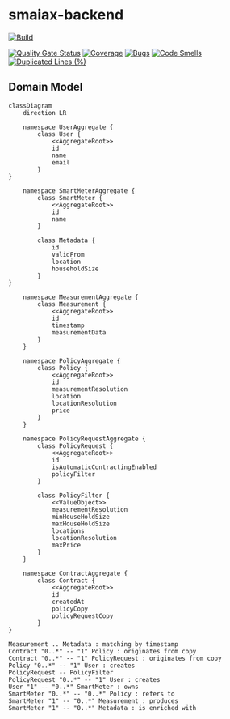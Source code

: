 # smaiax-backend

[![Build](https://github.com/SM-MAMI/smaiax-backend/actions/workflows/ci.yml/badge.svg)](https://github.com/SM-MAMI/smaiax-backend/actions/workflows/ci.yml)

[![Quality Gate Status](https://sonarcloud.io/api/project_badges/measure?project=SM-MAMI_SMAIAXBackend&metric=alert_status)](https://sonarcloud.io/summary/new_code?id=SM-MAMI_SMAIAXBackend)
[![Coverage](https://sonarcloud.io/api/project_badges/measure?project=SM-MAMI_SMAIAXBackend&metric=coverage)](https://sonarcloud.io/summary/new_code?id=SM-MAMI_SMAIAXBackend)
[![Bugs](https://sonarcloud.io/api/project_badges/measure?project=SM-MAMI_SMAIAXBackend&metric=bugs)](https://sonarcloud.io/summary/new_code?id=SM-MAMI_SMAIAXBackend)
[![Code Smells](https://sonarcloud.io/api/project_badges/measure?project=SM-MAMI_SMAIAXBackend&metric=code_smells)](https://sonarcloud.io/summary/new_code?id=SM-MAMI_SMAIAXBackend)
[![Duplicated Lines (%)](https://sonarcloud.io/api/project_badges/measure?project=SM-MAMI_SMAIAXBackend&metric=duplicated_lines_density)](https://sonarcloud.io/summary/new_code?id=SM-MAMI_SMAIAXBackend)

## Domain Model
```mermaid
classDiagram
    direction LR

    namespace UserAggregate {
        class User {
            <<AggregateRoot>>
            id
            name
            email
        }
}

    namespace SmartMeterAggregate {
        class SmartMeter {
            <<AggregateRoot>>
            id
            name
        }

        class Metadata {
            id
            validFrom
            location
            householdSize
        }
}

    namespace MeasurementAggregate {
        class Measurement {
            <<AggregateRoot>>
            id
            timestamp
            measurementData
        }
    }

    namespace PolicyAggregate {
        class Policy {
            <<AggregateRoot>>
            id
            measurementResolution
            location
            locationResolution
            price
        }
    }

    namespace PolicyRequestAggregate {
        class PolicyRequest {
            <<AggregateRoot>>
            id
            isAutomaticContractingEnabled
            policyFilter
        }

        class PolicyFilter {
            <<ValueObject>>
            measurementResolution
            minHouseHoldSize
            maxHouseHoldSize
            locations
            locationResolution
            maxPrice
        }
    }

    namespace ContractAggregate {
        class Contract {
            <<AggregateRoot>>
            id
            createdAt
            policyCopy
            policyRequestCopy
        }
}

Measurement .. Metadata : matching by timestamp
Contract "0..*" -- "1" Policy : originates from copy
Contract "0..*" -- "1" PolicyRequest : originates from copy
Policy "0..*" -- "1" User : creates
PolicyRequest -- PolicyFilter
PolicyRequest "0..*" -- "1" User : creates
User "1" -- "0..*" SmartMeter : owns
SmartMeter "0..*" -- "0..*" Policy : refers to
SmartMeter "1" -- "0..*" Measurement : produces
SmartMeter "1" -- "0..*" Metadata : is enriched with
```